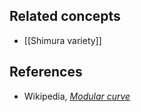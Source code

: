 
## Related concepts

* [[Shimura variety]]

## References

* Wikipedia, _[Modular curve](http://en.wikipedia.org/wiki/Modular_curve)_